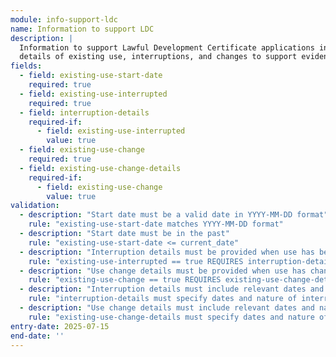 ```yaml
---
module: info-support-ldc
name: Information to support LDC
description: |
  Information to support Lawful Development Certificate applications including
  details of existing use, interruptions, and changes to support evidence of lawfulness
fields:
  - field: existing-use-start-date
    required: true
  - field: existing-use-interrupted
    required: true
  - field: interruption-details
    required-if:
      - field: existing-use-interrupted
        value: true
  - field: existing-use-change
    required: true
  - field: existing-use-change-details
    required-if:
      - field: existing-use-change
        value: true
validation:
  - description: "Start date must be a valid date in YYYY-MM-DD format"
    rule: "existing-use-start-date matches YYYY-MM-DD format"
  - description: "Start date must be in the past"
    rule: "existing-use-start-date <= current_date"
  - description: "Interruption details must be provided when use has been interrupted"
    rule: "existing-use-interrupted == true REQUIRES interruption-details.length > 0"
  - description: "Use change details must be provided when use has changed"
    rule: "existing-use-change == true REQUIRES existing-use-change-details.length > 0"
  - description: "Interruption details must include relevant dates and circumstances"
    rule: "interruption-details must specify dates and nature of interruption when provided"
  - description: "Use change details must include relevant dates and nature of changes"
    rule: "existing-use-change-details must specify dates and nature of changes when provided"
entry-date: 2025-07-15
end-date: ''
---
```

